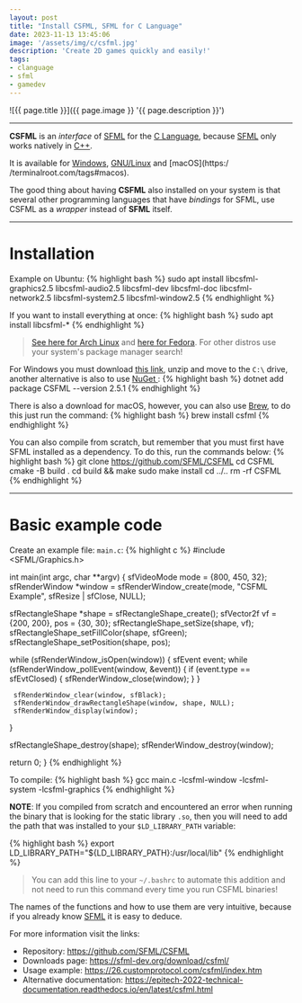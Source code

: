 ```yaml
---
layout: post
title: "Install CSFML, SFML for C Language"
date: 2023-11-13 13:45:06
image: '/assets/img/c/csfml.jpg'
description: 'Create 2D games quickly and easily!'
tags:
- clanguage
- sfml
- gamedev
---
```


![{{ page.title }}]({{ page.image }} '{{ page.description }}')

---

**CSFML** is an *interface* of [SFML](https://terminalroot.com/tags#sfml) for the [C Language](https://terminalroot.com/tags#clanguage), because [SFML](https://terminalroot.com/tags#sfml) only works natively in [C++](https://terminalroot.com/cpp).

It is available for [Windows](https://terminalroot.com/tags#windows), [GNU/Linux](https://terminalroot.com/tags#gnu) and [macOS](https:/ /terminalroot.com/tags#macos).

The good thing about having **CSFML** also installed on your system is that several other programming languages that have *bindings* for SFML, use CSFML as a *wrapper* instead of **SFML** itself.

---

# Installation
Example on Ubuntu:
{% highlight bash %}
sudo apt install libcsfml-graphics2.5 libcsfml-audio2.5 libcsfml-dev libcsfml-doc libcsfml-network2.5 libcsfml-system2.5 libcsfml-window2.5
{% endhighlight %}

If you want to install everything at once:
{% highlight bash %}
sudo apt install libcsfml-*
{% endhighlight %}
> [See here for Arch Linux](https://archlinux.org/packages/extra/x86_64/csfml/) and [here for Fedora](https://src.fedoraproject.org/rpms/CSFML). For other distros use your system's package manager search!

For Windows you must download [this link](https://www.sfml-dev.org/download/csfml/), unzip and move to the `C:\` drive, another alternative is also to use [NuGet ](https://www.nuget.org/packages/CSFML/2.5.1):
{% highlight bash %}
dotnet add package CSFML --version 2.5.1
{% endhighlight %}

There is also a download for macOS, however, you can also use [Brew](https://formulae.brew.sh/formula/csfml), to do this just run the command:
{% highlight bash %}
brew install csfml
{% endhighlight %}

You can also compile from scratch, but remember that you must first have SFML installed as a dependency. To do this, run the commands below:
{% highlight bash %}
git clone https://github.com/SFML/CSFML
cd CSFML
cmake -B build .
cd build && make
sudo make install
cd ../..
rm -rf CSFML
{% endhighlight %}

---

# Basic example code
Create an example file: `main.c`:
{% highlight c %}
#include <SFML/Graphics.h>

int main(int argc, char **argv) {
   sfVideoMode mode = {800, 450, 32};
   sfRenderWindow *window = sfRenderWindow_create(mode, "CSFML Example", sfResize | sfClose, NULL);

   sfRectangleShape *shape = sfRectangleShape_create();
   sfVector2f vf = {200, 200}, pos = {30, 30};
   sfRectangleShape_setSize(shape, vf);
   sfRectangleShape_setFillColor(shape, sfGreen);
   sfRectangleShape_setPosition(shape, pos);

   while (sfRenderWindow_isOpen(window)) {
     sfEvent event;
     while (sfRenderWindow_pollEvent(window, &event)) {
       if (event.type == sfEvtClosed) {
         sfRenderWindow_close(window);
       }
     }

     sfRenderWindow_clear(window, sfBlack);
     sfRenderWindow_drawRectangleShape(window, shape, NULL);
     sfRenderWindow_display(window);
   }

   sfRectangleShape_destroy(shape);
   sfRenderWindow_destroy(window);

   return 0;
}
{% endhighlight %}

To compile:
{% highlight bash %}
gcc main.c -lcsfml-window -lcsfml-system -lcsfml-graphics
{% endhighlight %}

**NOTE**: If you compiled from scratch and encountered an error when running the binary that is looking for the static library `.so`, then you will need to add the path that was installed to your `$LD_LIBRARY_PATH` variable:

{% highlight bash %}
export LD_LIBRARY_PATH="${LD_LIBRARY_PATH}:/usr/local/lib"
{% endhighlight %}
> You can add this line to your `~/.bashrc` to automate this addition and not need to run this command every time you run CSFML binaries!


The names of the functions and how to use them are very intuitive, because if you already know [SFML](https://terminalroot.com/tags#sfml) it is easy to deduce.

For more information visit the links:
+ Repository: <https://github.com/SFML/CSFML>
+ Downloads page: <https://sfml-dev.org/download/csfml/>
+ Usage example: <https://26.customprotocol.com/csfml/index.htm>
+ Alternative documentation: <https://epitech-2022-technical-documentation.readthedocs.io/en/latest/csfml.html>
